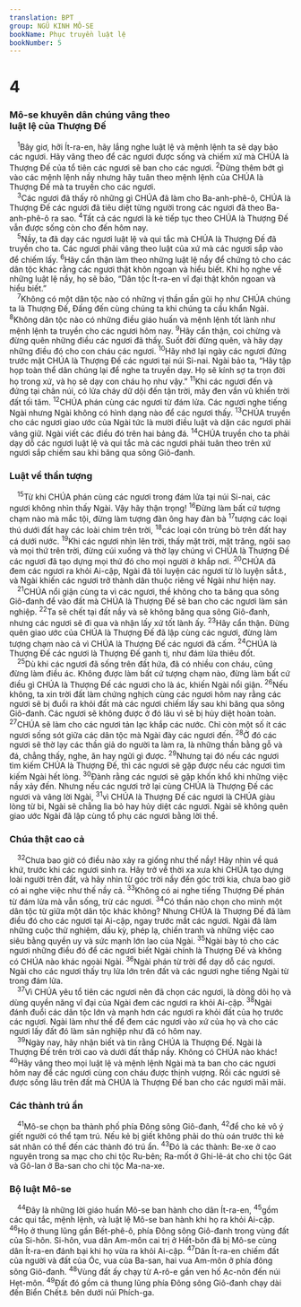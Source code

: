 ```yaml
---
translation: BPT
group: NGŨ KINH MÔ-SE
bookName: Phục truyền luật lệ 
bookNumber: 5
---
```


<div class="title"><h1>4</h1><h3>Mô-se khuyên dân chúng vâng theo<br/>luật lệ của Thượng Đế</h3></div>
<span class="verse phu_4_1"> <sup>1</sup>Bây giơ, hỡi Ít-ra-en, hãy lắng nghe luật lệ và mệnh lệnh ta sẽ dạy bảo các ngươi. Hãy vâng theo để các ngươi được sống và chiếm xứ mà CHÚA là Thượng Đế của tổ tiên các ngươi sẽ ban cho các ngươi.</span>
<span class="verse phu_4_2"><sup>2</sup>Đừng thêm bớt gì vào các mệnh lệnh nầy nhưng hãy tuân theo mệnh lệnh của CHÚA là Thượng Đế mà ta truyền cho các ngươi.<br/></span>
<span class="verse phu_4_3"> <sup>3</sup>Các ngươi đã thấy rõ những gì CHÚA đã làm cho Ba-anh-phê-ô, CHÚA là Thượng Đế các ngươi đã tiêu diệt từng người trong các ngươi đã theo Ba-anh-phê-ô ra sao.</span>
<span class="verse phu_4_4"><sup>4</sup>Tất cả các ngươi là kẻ tiếp tục theo CHÚA là Thượng Đế vẫn được sống còn cho đến hôm nay.<br/></span>
<span class="verse phu_4_5"> <sup>5</sup>Nầy, ta đã dạy các ngươi luật lệ và qui tắc mà CHÚA là Thượng Đế đã truyền cho ta. Các ngươi phải vâng theo luật của xứ mà các ngươi sắp vào để chiếm lấy.</span>
<span class="verse phu_4_6"><sup>6</sup>Hãy cẩn thận làm theo những luật lệ nầy để chứng tỏ cho các dân tộc khác rằng các ngươi thật khôn ngoan và hiểu biết. Khi họ nghe về những luật lệ nầy, họ sẽ bảo, “Dân tộc Ít-ra-en vĩ đại thật khôn ngoan và hiểu biết.”<br/></span>
<span class="verse phu_4_7"> <sup>7</sup>Không có một dân tộc nào có những vị thần gần gũi họ như CHÚA chúng ta là Thượng Đế, Đấng đến cùng chúng ta khi chúng ta cầu khẩn Ngài.</span>
<span class="verse phu_4_8"><sup>8</sup>Không dân tộc nào có những điều giáo huấn và mệnh lệnh tốt lành như mệnh lệnh ta truyền cho các ngươi hôm nay.</span>
<span class="verse phu_4_9"><sup>9</sup>Hãy cẩn thận, coi chừng và đừng quên những điều các ngươi đã thấy. Suốt đời đừng quên, và hãy dạy những điều đó cho con cháu các ngươi.</span>
<span class="verse phu_4_10"><sup>10</sup>Hãy nhớ lại ngày các ngươi đứng trước mặt CHÚA là Thượng Đế các ngươi tại núi Si-nai. Ngài bảo ta, “Hãy tập họp toàn thể dân chúng lại để nghe ta truyền dạy. Họ sẽ kính sợ ta trọn đời họ trong xứ, và họ sẽ dạy con cháu họ như vậy.”</span>
<span class="verse phu_4_11"><sup>11</sup>Khi các ngươi đến và đứng tại chân núi, có lửa cháy dữ dội đến tận trời, mây đen vần vũ khiến trời đất tối tăm.</span>
<span class="verse phu_4_12"><sup>12</sup>CHÚA phán cùng các ngươi từ đám lửa. Các ngươi nghe tiếng Ngài nhưng Ngài không có hình dạng nào để các ngươi thấy.</span>
<span class="verse phu_4_13"><sup>13</sup>CHÚA truyền cho các ngươi giao ước của Ngài tức là mười điều luật và dặn các ngươi phải vâng giữ. Ngài viết các điều đó trên hai bảng đá.</span>
<span class="verse phu_4_14"><sup>14</sup>CHÚA truyền cho ta phải dạy dỗ các ngươi luật lệ và qui tắc mà các ngươi phải tuân theo trên xứ ngươi sắp chiếm sau khi băng qua sông Giô-đanh.<br/></span>
<div class="title"><h3>Luật về thần tượng</h3></div>
<span class="verse phu_4_15"> <sup>15</sup>Từ khi CHÚA phán cùng các ngươi trong đám lửa tại núi Si-nai, các ngươi không nhìn thấy Ngài. Vậy hãy thận trọng!</span>
<span class="verse phu_4_16"><sup>16</sup>Đừng làm bất cứ tượng chạm nào mà mắc tội, đừng làm tượng đàn ông hay đàn bà</span>
<span class="verse phu_4_17"><sup>17</sup>tượng các loại thú dưới đất hay các loài chim trên trời,</span>
<span class="verse phu_4_18"><sup>18</sup>các loại côn trùng bò trên đất hay cá dưới nước.</span>
<span class="verse phu_4_19"><sup>19</sup>Khi các ngươi nhìn lên trời, thấy mặt trời, mặt trăng, ngôi sao và mọi thứ trên trời, đừng cúi xuống và thờ lạy chúng vì CHÚA là Thượng Đế các ngươi đã tạo dựng mọi thứ đó cho mọi người ở khắp nơi.</span>
<span class="verse phu_4_20"><sup>20</sup>CHÚA đã đem các ngươi ra khỏi Ai-cập, Ngài đã tôi luyện các ngươi từ lò luyện sắt<a data-toggle="tooltip" data-placement="bottom" title="Nghĩa là lò nóng đến nỗi sắt phải chảy ra để có thể đập thành vật hữu dụng.">⚓</a>, và Ngài khiến các ngươi trở thành dân thuộc riêng về Ngài như hiện nay.<br/></span>
<span class="verse phu_4_21"> <sup>21</sup>CHÚA nổi giận cùng ta vì các ngươi, thề không cho ta băng qua sông Giô-đanh để vào đất mà CHÚA là Thượng Đế sẽ ban cho các ngươi làm sản nghiệp.</span>
<span class="verse phu_4_22"><sup>22</sup>Ta sẽ chết tại đất nầy và sẽ không băng qua sông Giô-đanh, nhưng các ngươi sẽ đi qua và nhận lấy xứ tốt lành ấy.</span>
<span class="verse phu_4_23"><sup>23</sup>Hãy cẩn thận. Đừng quên giao ước của CHÚA là Thượng Đế đã lập cùng các ngươi, đừng làm tượng chạm nào cả vì CHÚA là Thượng Đế các ngươi đã cấm.</span>
<span class="verse phu_4_24"><sup>24</sup>CHÚA là Thượng Đế các ngươi là Thượng Đế ganh tị, như đám lửa thiêu đốt.<br/></span>
<span class="verse phu_4_25"> <sup>25</sup>Dù khi các ngươi đã sống trên đất hứa, đã có nhiều con cháu, cũng đừng làm điều ác. Không được làm bất cứ tượng chạm nào, đừng làm bất cứ điều gì CHÚA là Thượng Đế các ngươi cho là ác, khiến Ngài nổi giận.</span>
<span class="verse phu_4_26"><sup>26</sup>Nếu không, ta xin trời đất làm chứng nghịch cùng các ngươi hôm nay rằng các ngươi sẽ bị đuổi ra khỏi đất mà các ngươi chiếm lấy sau khi băng qua sông Giô-đanh. Các ngươi sẽ không được ở đó lâu vì sẽ bị hủy diệt hoàn toàn.</span>
<span class="verse phu_4_27"><sup>27</sup>CHÚA sẽ làm cho các ngươi tản lạc khắp các nước. Chỉ còn một số ít các ngươi sống sót giữa các dân tộc mà Ngài đày các ngươi đến.</span>
<span class="verse phu_4_28"><sup>28</sup>Ở đó các ngươi sẽ thờ lạy các thần giả do người ta làm ra, là những thần bằng gỗ và đá, chẳng thấy, nghe, ăn hay ngửi gì được.</span>
<span class="verse phu_4_29"><sup>29</sup>Nhưng tại đó nếu các ngươi tìm kiếm CHÚA là Thượng Đế, thì các ngươi sẽ gặp được nếu các ngươi tìm kiếm Ngài hết lòng.</span>
<span class="verse phu_4_30"><sup>30</sup>Đành rằng các ngươi sẽ gặp khốn khổ khi những việc nầy xảy đến. Nhưng nếu các ngươi trở lại cùng CHÚA là Thượng Đế các ngươi và vâng lời Ngài,</span>
<span class="verse phu_4_31"><sup>31</sup>vì CHÚA là Thượng Đế các ngươi là CHÚA giàu lòng từ bi, Ngài sẽ chẳng lìa bỏ hay hủy diệt các ngươi. Ngài sẽ không quên giao ước Ngài đã lập cùng tổ phụ các ngươi bằng lời thề.<br/></span>
<div class="title"><h3>Chúa thật cao cả</h3></div>
<span class="verse phu_4_32"> <sup>32</sup>Chưa bao giờ có điều nào xảy ra giống như thế nầy! Hãy nhìn về quá khứ, trước khi các ngươi sinh ra. Hãy trở về thời xa xưa khi CHÚA tạo dựng loài người trên đất, và hãy nhìn từ góc trời nầy đến góc trời kia, chưa bao giờ có ai nghe việc như thế nầy cả.</span>
<span class="verse phu_4_33"><sup>33</sup>Không có ai nghe tiếng Thượng Đế phán từ đám lửa mà vẫn sống, trừ các ngươi.</span>
<span class="verse phu_4_34"><sup>34</sup>Có thần nào chọn cho mình một dân tộc từ giữa một dân tộc khác không? Nhưng CHÚA là Thượng Đế đã làm điều đó cho các ngươi tại Ai-cập, ngay trước mắt các ngươi. Ngài đã làm những cuộc thử nghiệm, dấu kỳ, phép lạ, chiến tranh và những việc cao siêu bằng quyền uy và sức mạnh lớn lao của Ngài.</span>
<span class="verse phu_4_35"><sup>35</sup>Ngài bày tỏ cho các ngươi những điều đó để các ngươi biết Ngài chính là Thượng Đế và không có CHÚA nào khác ngoài Ngài.</span>
<span class="verse phu_4_36"><sup>36</sup>Ngài phán từ trời để dạy dỗ các ngươi. Ngài cho các ngươi thấy trụ lửa lớn trên đất và các ngươi nghe tiếng Ngài từ trong đám lửa.<br/></span>
<span class="verse phu_4_37"> <sup>37</sup>Vì CHÚA yêu tổ tiên các ngươi nên đã chọn các ngươi, là dòng dõi họ và dùng quyền năng vĩ đại của Ngài đem các ngươi ra khỏi Ai-cập.</span>
<span class="verse phu_4_38"><sup>38</sup>Ngài đánh đuổi các dân tộc lớn và mạnh hơn các ngươi ra khỏi đất của họ trước các ngươi. Ngài làm như thế để đem các ngươi vào xứ của họ và cho các ngươi lấy đất đó làm sản nghiệp như đã có hôm nay.<br/></span>
<span class="verse phu_4_39"> <sup>39</sup>Ngày nay, hãy nhận biết và tin rằng CHÚA là Thượng Đế. Ngài là Thượng Đế trên trời cao và dưới đất thấp nầy. Không có CHÚA nào khác!</span>
<span class="verse phu_4_40"><sup>40</sup>Hãy vâng theo mọi luật lệ và mệnh lệnh Ngài mà ta ban cho các ngươi hôm nay để các ngươi cùng con cháu được thịnh vượng. Rồi các ngươi sẽ được sống lâu trên đất mà CHÚA là Thượng Đế ban cho các ngươi mãi mãi.<br/></span>
<div class="title"><h3>Các thành trú ẩn</h3></div>
<span class="verse phu_4_41"> <sup>41</sup>Mô-se chọn ba thành phố phía Đông sông Giô-đanh,</span>
<span class="verse phu_4_42"><sup>42</sup>để cho kẻ vô ý giết người có thể tạm trú. Nếu kẻ bị giết không phải do thù oán trước thì kẻ sát nhân có thể đến các thành đó trú ẩn.</span>
<span class="verse phu_4_43"><sup>43</sup>Đó là các thành: Be-xe ở cao nguyên trong sa mạc cho chi tộc Ru-bên; Ra-mốt ở Ghi-lê-át cho chi tộc Gát và Gô-lan ở Ba-san cho chi tộc Ma-na-xe.<br/></span>
<div class="title"><h3>Bộ luật Mô-se</h3></div>
<span class="verse phu_4_44"> <sup>44</sup>Đây là những lời giáo huấn Mô-se ban hành cho dân Ít-ra-en,</span>
<span class="verse phu_4_45"><sup>45</sup>gồm các qui tắc, mệnh lệnh, và luật lệ Mô-se ban hành khi họ ra khỏi Ai-cập.</span>
<span class="verse phu_4_46"><sup>46</sup>Họ ở thung lũng gần Bết-phê-ô, phía Đông sông Giô-đanh trong vùng đất của Si-hôn. Si-hôn, vua dân Am-môn cai trị ở Hết-bôn đã bị Mô-se cùng dân Ít-ra-en đánh bại khi họ vừa ra khỏi Ai-cập.</span>
<span class="verse phu_4_47"><sup>47</sup>Dân Ít-ra-en chiếm đất của người và đất của Óc, vua của Ba-san, hai vua Am-môn ở phía đông sông Giô-đanh.</span>
<span class="verse phu_4_48"><sup>48</sup>Vùng đất ấy chạy từ A-rô-e gần ven hố Ạc-nôn đến núi Hẹt-môn.</span>
<span class="verse phu_4_49"><sup>49</sup>Đất đó gồm cả thung lũng phía Đông sông Giô-đanh chạy dài đến Biển Chết<a data-toggle="tooltip" data-placement="bottom" title="Nguyên văn, “Biển A-ra-ba.”">⚓</a> bên dưới núi Phích-ga.<br/></span>
